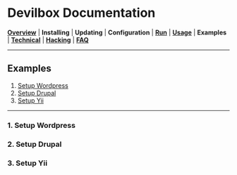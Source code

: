 # Devilbox Documentation

**[Overview](README.md)** |
**Installing** |
**Updating** |
**Configuration** |
**[Run](Run.md)** |
**[Usage](Usage.md)** |
**Examples** |
**[Technical](Technical.md)** |
**[Hacking](Hacking.md)** |
**[FAQ](FAQ.md)**

---

## Examples

1. [Setup Wordpress](#1-setup-wordpress)
2. [Setup Drupal](#2-setup-drupal)
3. [Setup Yii](#3-setup-yii)

---

### 1. Setup Wordpress

### 2. Setup Drupal

### 3. Setup Yii

